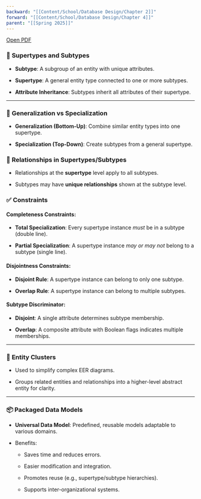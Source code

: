 ```yaml
---
backward: "[[Content/School/Database Design/Chapter 2]]"
forward: "[[Content/School/Database Design/Chapter 4]]"
parent: "[[Spring 2025]]"
---
```

[Open PDF](DatabaseDesignCh3.pdf)

### 🧩 **Supertypes and Subtypes**

- **Subtype**: A subgroup of an entity with unique attributes.
    
- **Supertype**: A general entity type connected to one or more subtypes.
    
- **Attribute Inheritance**: Subtypes inherit all attributes of their supertype.
    

---

### 🔄 **Generalization vs Specialization**

- **Generalization (Bottom-Up)**: Combine similar entity types into one supertype.
    
- **Specialization (Top-Down)**: Create subtypes from a general supertype.

### 🔗 **Relationships in Supertypes/Subtypes**

- Relationships at the **supertype** level apply to all subtypes.
    
- Subtypes may have **unique relationships** shown at the subtype level.

### ✅ **Constraints**

#### Completeness Constraints:

- **Total Specialization**: Every supertype instance _must_ be in a subtype (double line).
    
- **Partial Specialization**: A supertype instance _may or may not_ belong to a subtype (single line).
    

#### Disjointness Constraints:

- **Disjoint Rule**: A supertype instance can belong to only one subtype.
    
- **Overlap Rule**: A supertype instance can belong to multiple subtypes.
    

#### Subtype Discriminator:

- **Disjoint**: A single attribute determines subtype membership.
    
- **Overlap**: A composite attribute with Boolean flags indicates multiple memberships.
    

---

### 🧱 **Entity Clusters**

- Used to simplify complex EER diagrams.
    
- Groups related entities and relationships into a higher-level abstract entity for clarity.
    

---

### 📦 **Packaged Data Models**

- **Universal Data Model**: Predefined, reusable models adaptable to various domains.
    
- Benefits:
    
    - Saves time and reduces errors.
        
    - Easier modification and integration.
        
    - Promotes reuse (e.g., supertype/subtype hierarchies).
        
    - Supports inter-organizational systems.